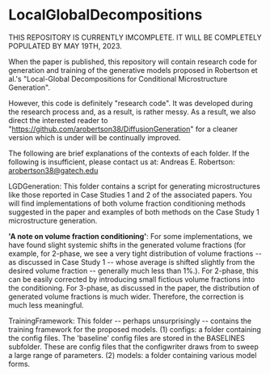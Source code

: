 # LocalGlobalDecompositions

THIS REPOSITORY IS CURRENTLY IMCOMPLETE. IT WILL BE COMPLETELY POPULATED BY MAY 19TH, 2023. 

When the paper is published, this repository will contain research code for generation and training of the generative models proposed in Robertson et al.'s "Local-Global Decompositions for Conditional Microstructure Generation".

However, this code is definitely "research code". It was developed during the research process and, as a result, is rather messy. As a result, we also direct the interested reader to "https://github.com/arobertson38/DiffusionGeneration" for a cleaner version which is under will be continually improved. 


The following are brief explanations of the contexts of each folder. 
If the following is insufficient, please contact us at:
Andreas E. Robertson: arobertson38@gatech.edu

LGDGeneration: This folder contains a script for generating microstructures like those reported in Case Studies 1 and 2 of the associated papers. You will find implementations of both volume fraction conditioning methods suggested in the paper and examples of both methods on the Case Study 1 microstructure generation.

**'A note on volume fraction conditioning'**: For some implementations, we have found slight systemic shifts in the generated volume fractions (for example, for 2-phase, we see a very tight distribution of volume fractions -- as discussed in Case Study 1 -- whose average is shifted slightly from the desired volume fraction -- generally much less than 1%.). For 2-phase, this can be easily corrected by introducing small fictious volume fractions into the conditioning. For 3-phase, as discussed in the paper, the distribution of generated volume fractions is much wider. Therefore, the correction is much less meaningful.

TrainingFramework: This folder -- perhaps unsurprisingly -- contains the training framework for the proposed models. 
    (1) configs: a folder containing the config files. The 'baseline' config files are stored in the BASELINES subfolder. 
                 These are config files that the configwriter draws from to sweep a large range of parameters. 
    (2) models: a folder containing various model forms. 



